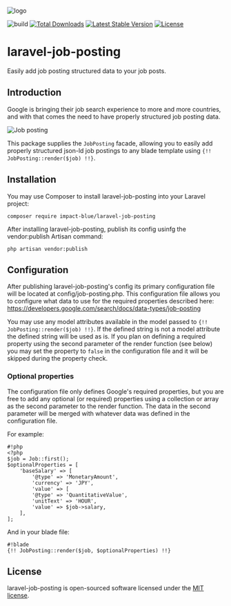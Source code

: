 ![logo](https://impact-blue.co.jp/img/nav_logo.png)

![build](https://img.shields.io/bitbucket/pipelines/ib_developers/laravel-job-posting.svg) [![Total Downloads](https://poser.pugx.org/impact-blue/laravel-job-posting/downloads)](https://packagist.org/packages/impact-blue/laravel-job-posting) [![Latest Stable Version](https://poser.pugx.org/impact-blue/laravel-job-posting/version)](https://packagist.org/packages/impact-blue/laravel-job-posting) [![License](https://poser.pugx.org/impact-blue/laravel-job-posting/license)](https://packagist.org/packages/impact-blue/laravel-job-posting)

# laravel-job-posting
Easily add job posting structured data to your job posts.

## Introduction
Google is bringing their job search experience to more and more countries, and with that comes the need to have properly structured job posting data.

![Job posting](https://developers.google.com/search/docs/data-types/images/jobs-search-ui.png)

This package supplies the `JobPosting` facade, allowing you to easily add properly structured json-ld job postings to any blade template using `{!! JobPosting::render($job) !!}`.

## Installation
You may use Composer to install laravel-job-posting into your Laravel project:

	composer require impact-blue/laravel-job-posting

After installing laravel-job-posting, publish its config usinfg the vendor:publish Artisan command:

	php artisan vendor:publish

## Configuration
After publishing laravel-job-posting's config its primary configuration file will be located at config/job-posting.php.
This configuration file allows you to configure what data to use for the required properties described here:
https://developers.google.com/search/docs/data-types/job-posting

You may use any model attributes available in the model passed to `{!! JobPosting::render($job) !!}`.
If the defined string is not a model attribute the defined string will be used as is.
If you plan on defining a required property using the second parameter of the render function (see below) you may set the property to `false` in the configuration file and it will be skipped during the property check.

### Optional properties

The configuration file only defines Google's required properties, but you are free to add any optional (or required) properties using a collection or array as the second parameter to the render function.
The data in the second parameter will be merged with whatever data was defined in the configuration file.

For example:
```
#!php
<?php
$job = Job::first();
$optionalProperties = [
    'baseSalary' => [
        '@type' => 'MonetaryAmount',
        'currency' => 'JPY',
        'value' => [
        '@type' => 'QuantitativeValue',
        'unitText' => 'HOUR',
		'value' => $job->salary,
    ],
];
```

And in your blade file:
```
#!blade
{!! JobPosting::render($job, $optionalProperties) !!}
```

## License
laravel-job-posting is open-sourced software licensed under the [MIT license](https://opensource.org/licenses/MIT).
